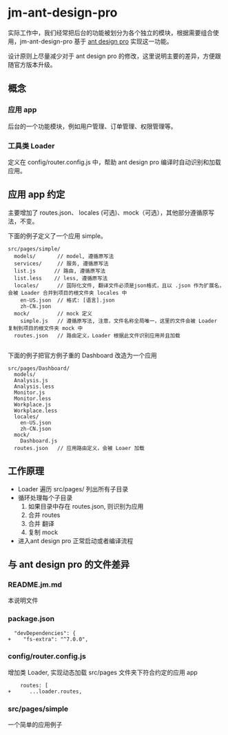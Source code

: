 # jm-ant-design-pro

实际工作中，我们经常把后台的功能被划分为各个独立的模块，根据需要组合使用，jm-ant-design-pro 基于 [ant design pro](https://pro.ant.design/) 实现这一功能。

设计原则上尽量减少对于 ant design pro 的修改，这里说明主要的差异，方便跟随官方版本升级。

## 概念

### 应用 app

后台的一个功能模块，例如用户管理、订单管理、权限管理等。

### 工具类 Loader

定义在 config/router.config.js 中，帮助 ant design pro 编译时自动识别和加载应用。

## 应用 app 约定

主要增加了 routes.json、 locales (可选)、mock（可选），其他部分遵循原写法，不变。

下面的例子定义了一个应用 simple。

```
src/pages/simple/
  models/       // model, 遵循原写法
  services/     // 服务, 遵循原写法
  list.js      // 路由, 遵循原写法
  list.less    // less, 遵循原写法
  locales/      // 国际化文件, 翻译文件必须是json格式，且以 .json 作为扩展名，会被 Loader 合并到项目的根文件夹 locales 中
    en-US.json  // 格式: [语言].json
    zh-CN.json
  mock/         // mock 定义
    simple.js   // 遵循原写法, 注意，文件名称全局唯一，这里的文件会被 Loader 复制到项目的根文件夹 mock 中
  routes.json   // 路由定义，Loader 根据此文件识别应用并且加载
 
```

下面的例子把官方例子重的 Dashboard 改造为一个应用

```
src/pages/Dashboard/
  models/
  Analysis.js
  Analysis.less
  Monitor.js
  Monitor.less
  Workplace.js
  Workplace.less
  locales/      
    en-US.json  
    zh-CN.json
  mock/         
    Dashboard.js
  routes.json   // 应用路由定义，会被 Loaer 加载  
```


## 工作原理

- Loader 遍历 src/pages/ 列出所有子目录
- 循环处理每个子目录
  1. 如果目录中存在 routes.json, 则识别为应用
  1. 合并 routes
  1. 合并 翻译
  1. 复制 mock
- 进入ant design pro 正常启动或者编译流程

## 与 ant design pro 的文件差异
 
### README.jm.md

本说明文件

### package.json

```
  "devDependencies": {
+    "fs-extra": "^7.0.0",  
```
  
### config/router.config.js

增加类 Loader, 实现动态加载 src/pages 文件夹下符合约定的应用 app

```
    routes: [
+      ...loader.routes,
```

### src/pages/simple

一个简单的应用例子
